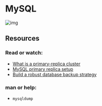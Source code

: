 # MySQL
![img](https://s3.amazonaws.com/intranet-projects-files/holbertonschool-sysadmin_devops/280/KkrkDHT.png)
## Resources
### Read or watch:
- [What is a primary-replica cluster](https://www.digitalocean.com/community/tutorials/how-to-choose-a-redundancy-plan-to-ensure-high-availability)
- [MySQL primary replica setup](https://www.digitalocean.com/community/tutorials/how-to-set-up-replication-in-mysql)
- [Build a robust database backup strategy](https://www.databasejournal.com/ms-sql/developing-a-sql-server-backup-strategy/)

### man or help:
- `mysqldump`


